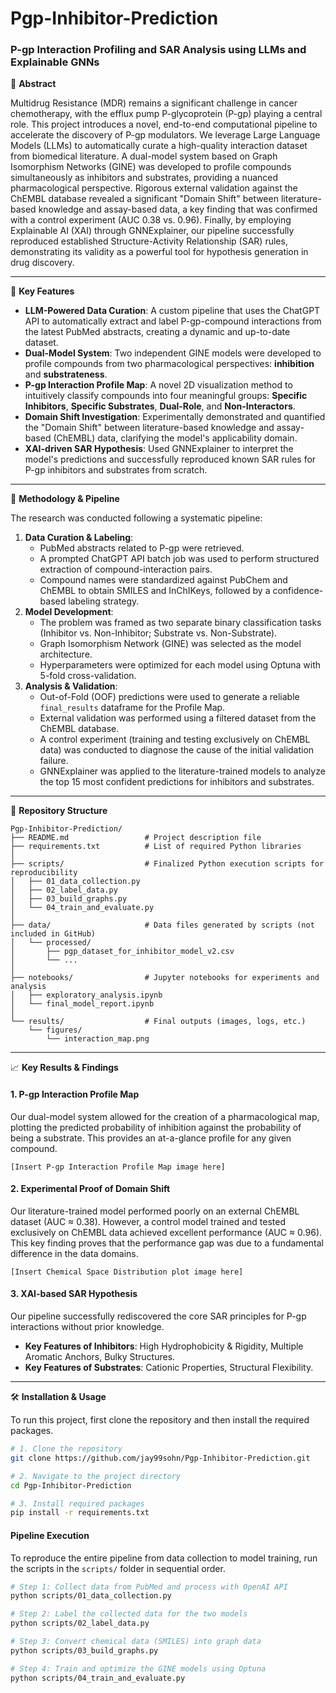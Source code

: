 # Pgp-Inhibitor-Prediction

### P-gp Interaction Profiling and SAR Analysis using LLMs and Explainable GNNs

📖 **Abstract**

Multidrug Resistance (MDR) remains a significant challenge in cancer chemotherapy, with the efflux pump P-glycoprotein (P-gp) playing a central role. This project introduces a novel, end-to-end computational pipeline to accelerate the discovery of P-gp modulators. We leverage Large Language Models (LLMs) to automatically curate a high-quality interaction dataset from biomedical literature. A dual-model system based on Graph Isomorphism Networks (GINE) was developed to profile compounds simultaneously as inhibitors and substrates, providing a nuanced pharmacological perspective. Rigorous external validation against the ChEMBL database revealed a significant "Domain Shift" between literature-based knowledge and assay-based data, a key finding that was confirmed with a control experiment (AUC 0.38 vs. 0.96). Finally, by employing Explainable AI (XAI) through GNNExplainer, our pipeline successfully reproduced established Structure-Activity Relationship (SAR) rules, demonstrating its validity as a powerful tool for hypothesis generation in drug discovery.

-----

🚀 **Key Features**

  * **LLM-Powered Data Curation**: A custom pipeline that uses the ChatGPT API to automatically extract and label P-gp-compound interactions from the latest PubMed abstracts, creating a dynamic and up-to-date dataset.
  * **Dual-Model System**: Two independent GINE models were developed to profile compounds from two pharmacological perspectives: **inhibition** and **substrateness**.
  * **P-gp Interaction Profile Map**: A novel 2D visualization method to intuitively classify compounds into four meaningful groups: **Specific Inhibitors**, **Specific Substrates**, **Dual-Role**, and **Non-Interactors**.
  * **Domain Shift Investigation**: Experimentally demonstrated and quantified the "Domain Shift" between literature-based knowledge and assay-based (ChEMBL) data, clarifying the model's applicability domain.
  * **XAI-driven SAR Hypothesis**: Used GNNExplainer to interpret the model's predictions and successfully reproduced known SAR rules for P-gp inhibitors and substrates from scratch.

-----

🔬 **Methodology & Pipeline**

The research was conducted following a systematic pipeline:

1.  **Data Curation & Labeling**:
      * PubMed abstracts related to P-gp were retrieved.
      * A prompted ChatGPT API batch job was used to perform structured extraction of compound-interaction pairs.
      * Compound names were standardized against PubChem and ChEMBL to obtain SMILES and InChIKeys, followed by a confidence-based labeling strategy.
2.  **Model Development**:
      * The problem was framed as two separate binary classification tasks (Inhibitor vs. Non-Inhibitor; Substrate vs. Non-Substrate).
      * Graph Isomorphism Network (GINE) was selected as the model architecture.
      * Hyperparameters were optimized for each model using Optuna with 5-fold cross-validation.
3.  **Analysis & Validation**:
      * Out-of-Fold (OOF) predictions were used to generate a reliable `final_results` dataframe for the Profile Map.
      * External validation was performed using a filtered dataset from the ChEMBL database.
      * A control experiment (training and testing exclusively on ChEMBL data) was conducted to diagnose the cause of the initial validation failure.
      * GNNExplainer was applied to the literature-trained models to analyze the top 15 most confident predictions for inhibitors and substrates.

-----

📂 **Repository Structure**

```
Pgp-Inhibitor-Prediction/
├── README.md                 # Project description file
├── requirements.txt          # List of required Python libraries
│
├── scripts/                  # Finalized Python execution scripts for reproducibility
│   ├── 01_data_collection.py
│   ├── 02_label_data.py
│   ├── 03_build_graphs.py
│   └── 04_train_and_evaluate.py
│
├── data/                     # Data files generated by scripts (not included in GitHub)
│   └── processed/
│       ├── pgp_dataset_for_inhibitor_model_v2.csv
│       └── ...
│
├── notebooks/                # Jupyter notebooks for experiments and analysis
│   ├── exploratory_analysis.ipynb
│   └── final_model_report.ipynb
│
└── results/                  # Final outputs (images, logs, etc.)
    └── figures/
        └── interaction_map.png
```

-----

📈 **Key Results & Findings**

#### 1\. P-gp Interaction Profile Map

Our dual-model system allowed for the creation of a pharmacological map, plotting the predicted probability of inhibition against the probability of being a substrate. This provides an at-a-glance profile for any given compound.

`[Insert P-gp Interaction Profile Map image here]`

#### 2\. Experimental Proof of Domain Shift

Our literature-trained model performed poorly on an external ChEMBL dataset (AUC ≈ 0.38). However, a control model trained and tested exclusively on ChEMBL data achieved excellent performance (AUC ≈ 0.96). This key finding proves that the performance gap was due to a fundamental difference in the data domains.

`[Insert Chemical Space Distribution plot image here]`

#### 3\. XAI-based SAR Hypothesis

Our pipeline successfully rediscovered the core SAR principles for P-gp interactions without prior knowledge.

  * **Key Features of Inhibitors**: High Hydrophobicity & Rigidity, Multiple Aromatic Anchors, Bulky Structures.
  * **Key Features of Substrates**: Cationic Properties, Structural Flexibility.

-----

🛠️ **Installation & Usage**

To run this project, first clone the repository and then install the required packages.

```bash
# 1. Clone the repository
git clone https://github.com/jay99sohn/Pgp-Inhibitor-Prediction.git

# 2. Navigate to the project directory
cd Pgp-Inhibitor-Prediction

# 3. Install required packages
pip install -r requirements.txt
```

#### **Pipeline Execution**

To reproduce the entire pipeline from data collection to model training, run the scripts in the `scripts/` folder in sequential order.

```bash
# Step 1: Collect data from PubMed and process with OpenAI API
python scripts/01_data_collection.py

# Step 2: Label the collected data for the two models
python scripts/02_label_data.py

# Step 3: Convert chemical data (SMILES) into graph data
python scripts/03_build_graphs.py

# Step 4: Train and optimize the GINE models using Optuna
python scripts/04_train_and_evaluate.py
```
